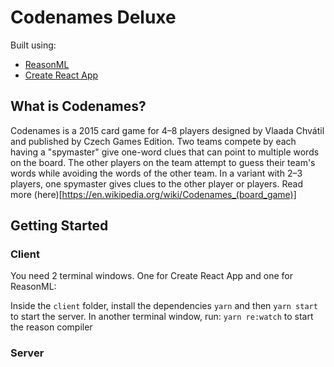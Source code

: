 # Codenames Deluxe

Built using:
- [ReasonML](https://reasonml.github.io)
- [Create React App](https://create-react-app.dev)

## What is Codenames?

Codenames is a 2015 card game for 4–8 players designed by Vlaada Chvátil and published by Czech Games Edition. Two teams compete by each having a "spymaster" give one-word clues that can point to multiple words on the board. The other players on the team attempt to guess their team's words while avoiding the words of the other team. In a variant with 2–3 players, one spymaster gives clues to the other player or players. Read more (here)[https://en.wikipedia.org/wiki/Codenames_(board_game)]


## Getting Started

### Client

You need 2 terminal windows. One for Create React App and one for ReasonML:

Inside the `client` folder, install the dependencies `yarn` and then `yarn start` to start the server.
In another terminal window, run: `yarn re:watch` to start the reason compiler

### Server
